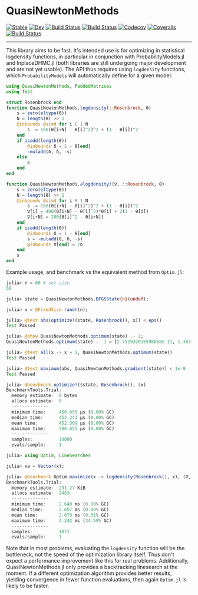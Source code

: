 # QuasiNewtonMethods

[![Stable](https://img.shields.io/badge/docs-stable-blue.svg)](https://chriselrod.github.io/QuasiNewtonMethods.jl/stable)
[![Dev](https://img.shields.io/badge/docs-dev-blue.svg)](https://chriselrod.github.io/QuasiNewtonMethods.jl/dev)
[![Build Status](https://travis-ci.com/chriselrod/QuasiNewtonMethods.jl.svg?branch=master)](https://travis-ci.com/chriselrod/QuasiNewtonMethods.jl)
[![Build Status](https://ci.appveyor.com/api/projects/status/github/chriselrod/QuasiNewtonMethods.jl?svg=true)](https://ci.appveyor.com/project/chriselrod/QuasiNewtonMethods-jl)
[![Codecov](https://codecov.io/gh/chriselrod/QuasiNewtonMethods.jl/branch/master/graph/badge.svg)](https://codecov.io/gh/chriselrod/QuasiNewtonMethods.jl)
[![Coveralls](https://coveralls.io/repos/github/chriselrod/QuasiNewtonMethods.jl/badge.svg?branch=master)](https://coveralls.io/github/chriselrod/QuasiNewtonMethods.jl?branch=master)
[![Build Status](https://api.cirrus-ci.com/github/chriselrod/QuasiNewtonMethods.jl.svg)](https://cirrus-ci.com/github/chriselrod/QuasiNewtonMethods.jl)



---


This library aims to be fast. It's intended use is for optimizing in statistical logdensity functions, in particular in conjunction with ProbabilityModels.jl and InplaceDHMC.jl (both libraries are still undergoing major development and are not yet usable). The API thus requires using `logdensity` functions, which `ProbabilityModels` will automatically define for a given model:
```julia
using QuasiNewtonMethods, PaddedMatrices
using Test

struct Rosenbrock end
function QuasiNewtonMethods.logdensity(::Rosenbrock, θ)
    s = zero(eltype(θ))
    N = length(θ) >> 1
    @inbounds @simd for i ∈ 1:N
        s -= 100(θ[i+N] - θ[i]^2)^2 + (1 - θ[i])^2
    end
    if isodd(length(θ))
        @inbounds δ = 1 - θ[end]
        -muladd(δ, δ, -s)
    else
        s
    end        
end

function QuasiNewtonMethods.∂logdensity!(∇, ::Rosenbrock, θ) 
    s = zero(eltype(θ))
    N = length(θ) >> 1
    @inbounds @simd for i ∈ 1:N
        s -= 100(θ[i+N] - θ[i]^2)^2 + (1 - θ[i])^2
        ∇[i] = 400(θ[i+N] - θ[i]^2)*θ[i] + 2(1 - θ[i])
        ∇[i+N] = 200(θ[i]^2 - θ[i+N])
    end
    if isodd(length(θ))
        @inbounds δ = 1 - θ[end]
        s = -muladd(δ, δ, -s)
        @inbounds ∇[end] = 2δ
    end
    s
end
```
Example usage, and benchmark vs the equivalent method from `Optim.jl`:
```julia
julia> n = 60 # set size
60

julia> state = QuasiNewtonMethods.BFGSState{n}(undef);

julia> x = @FixedSize randn(n);

julia> @test abs(optimize!(state, Rosenbrock(), x)) < eps()
Test Passed

julia> @show QuasiNewtonMethods.optimum(state) .- 1;
QuasiNewtonMethods.optimum(state) .- 1 = [2.751932015598868e-11, 1.3031797863050087e-12, -1.5009105069907491e-12, 2.6655788687435233e-11, -2.244759933489604e-12, -1.579680830587904e-11, -1.1838985347623066e-10, 1.3630208073323047e-11, 1.982880526441022e-11, 5.3439475067307285e-11, -3.896738487441098e-11, 2.4940494114389367e-11, 2.1896706670077037e-11, -2.1127433136314266e-11, 1.4427570249608834e-11, 2.329803017175891e-11, -3.941846848931618e-12, 3.2440716779547074e-13, -5.52979884105298e-12, 1.6714185591126807e-11, -3.831268635678953e-12, 3.045141916402372e-11, 1.3429257705865894e-12, 1.957722872703016e-11, 9.442890913646806e-12, -4.360312111373332e-11, 2.250799546743565e-11, 1.6193268947972683e-11, -1.954936212911207e-11, -7.409961533255682e-12, 5.451172846449026e-11, 2.3572255258841324e-12, -5.270783809407931e-12, 5.5249804731261065e-11, -4.586775403936372e-12, -3.0561220221159147e-11, -2.37073916053987e-10, 2.8603786006442533e-11, 3.746403187676606e-11, 1.092077539510683e-10, -7.855049943827908e-11, 4.777400697264511e-11, 4.427724853428572e-11, -4.329003822078903e-11, 3.108424628806006e-11, 4.3983705566574827e-11, -6.195599588920686e-12, 3.228528555609955e-13, -8.1592510525752e-12, 3.213473931396038e-11, -7.304934435126142e-12, 5.92046411895808e-11, 3.838485085339016e-12, 4.019495847273902e-11, 1.7372103755519674e-11, -8.670275608579914e-11, 4.6741499559743716e-11, 3.335220988276433e-11, -3.7821412668392895e-11, -1.6192935881065296e-11]

julia> @test all(x -> x ≈ 1, QuasiNewtonMethods.optimum(state))
Test Passed

julia> @test maximum(abs, QuasiNewtonMethods.gradient(state)) < 1e-8
Test Passed

julia> @benchmark optimize!($state, Rosenbrock(), $x)
BenchmarkTools.Trial:
  memory estimate:  0 bytes
  allocs estimate:  0
  --------------
  minimum time:     450.655 μs (0.00% GC)
  median time:      452.243 μs (0.00% GC)
  mean time:        452.309 μs (0.00% GC)
  maximum time:     506.655 μs (0.00% GC)
  --------------
  samples:          10000
  evals/sample:     1

julia> using Optim, LineSearches

julia> xa = Vector(x);

julia> @benchmark Optim.maximize(x -> logdensity(Rosenbrock(), x), (∇, x) -> ∂logdensity!(∇, Rosenbrock(), x), $xa, $(BFGS(linesearch=BackTracking(order=2))))
BenchmarkTools.Trial:
  memory estimate:  291.27 KiB
  allocs estimate:  2483
  --------------
  minimum time:     2.640 ms (0.00% GC)
  median time:      2.657 ms (0.00% GC)
  mean time:        2.673 ms (0.31% GC)
  maximum time:     4.242 ms (34.59% GC)
  --------------
  samples:          1871
  evals/sample:     1
```

Note that in most problems, evaluating the `logdensity` function will be the bottleneck, not the speed of the optimization library itself.
Thus don't expect a performance improvement like this for real problems.
Additionally, QuasiNewtonMethods.jl only provides a backtracking linesearch at the moment. If a different optimization algorithm provides better
results, yielding convergence in fewer function evaluations, then again `Optim.jl` is likely to be faster.


